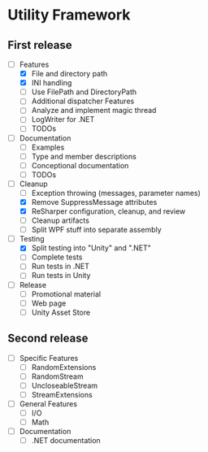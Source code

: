 # Utility Framework

## First release

- [ ] Features
  - [X] File and directory path
  - [X] INI handling
  - [ ] Use FilePath and DirectoryPath
  - [ ] Additional dispatcher Features
  - [ ] Analyze and implement magic thread
  - [ ] LogWriter for .NET
  - [ ] TODOs
- [ ] Documentation
  - [ ] Examples
  - [ ] Type and member descriptions
  - [ ] Conceptional documentation
  - [ ] TODOs
- [ ] Cleanup
  - [ ] Exception throwing (messages, parameter names)
  - [X] Remove SuppressMessage attributes
  - [X] ReSharper configuration, cleanup, and review
  - [ ] Cleanup artifacts
  - [ ] Split WPF stuff into separate assembly
- [ ] Testing
  - [X] Split testing into "Unity" and ".NET"
  - [ ] Complete tests
  - [ ] Run tests in .NET
  - [ ] Run tests in Unity
- [ ] Release
  - [ ] Promotional material
  - [ ] Web page
  - [ ] Unity Asset Store

## Second release

- [ ] Specific Features
  - [ ] RandomExtensions
  - [ ] RandomStream
  - [ ] UncloseableStream
  - [ ] StreamExtensions
- [ ] General Features
  - [ ] I/O
  - [ ] Math
- [ ] Documentation
  - [ ] .NET documentation
